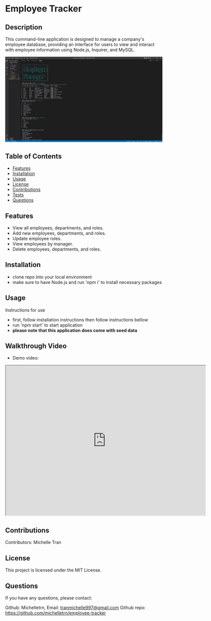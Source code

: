 # Employee Tracker

## Description
This command-line application is designed to manage a company's employee database, providing an interface for users to view and interact with employee information using Node.js, Inquirer, and MySQL.

<img src="./img/emptrkr.JPG" alt="application screenshot" width="700">

## Table of Contents

- [Features](#features)
- [Installation](#installation)
- [Usage](#usage)
- [License](#license)
- [Contributions](#contributions)
- [Tests](#tests)
- [Questions](#questions)

## Features
- View all employees, departments, and roles.
- Add new employees, departments, and roles.
- Update employee roles.
- View employees by manager.
- Delete employees, departments, and roles.

## Installation

- clone repo into your local environment
- make sure to have Node.js and run 'npm i' to install necessary packages

## Usage

Instructions for use

- first, follow installation instructions then follow instructions bellow
- run 'npm start' to start application
- **please note that this application does come with seed data**

## Walkthrough Video

- Demo video: 
<iframe src="https://drive.google.com/file/d/1s1qsKEej8w6BKTrB-GOEBSlC3L76EPzl/view" width="640" height="480"></iframe>


## Contributions

Contributors: Michelle Tran

## License

This project is licensed under the MIT License.

## Questions

If you have any questions, please contact:

Github: Michelletrn, Email: tranmichelle997@gmail.com
Github repo: https://github.com/michelletrn/employee-tracker